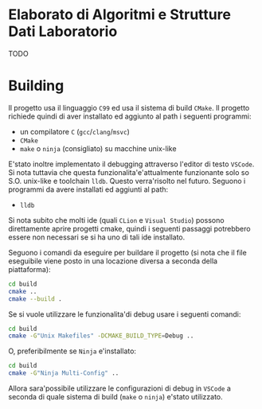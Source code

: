 # Elaborato di Algoritmi e Strutture Dati Laboratorio
TODO

# Building
Il progetto usa il linguaggio `C99` ed usa il sistema di build `CMake`. Il progetto richiede quindi di aver installato ed aggiunto al path i seguenti programmi:
- un compilatore `C` (`gcc`/`clang`/`msvc`)
- `CMake`
- `make` o `ninja` (consigliato) su macchine unix-like

E'stato inoltre implementato il debugging attraverso l'editor di testo `VSCode`. Si nota tuttavia che questa funzionalita'e'attualmente funzionante solo so S.O. unix-like e toolchain `lldb`. Questo verra'risolto nel futuro.
Seguono i programmi da avere installati ed aggiunti al path:
- `lldb`

Si nota subito che molti ide (quali `CLion` e `Visual Studio`) possono direttamente aprire progetti cmake, quindi i seguenti passaggi potrebbero essere non necessari se si ha uno di tali ide installato.

Seguono i comandi da eseguire per buildare il progetto (si nota che il file eseguibile viene posto in una locazione diversa a seconda della piattaforma):
```sh
cd build
cmake ..
cmake --build .
```

Se si vuole utilizzare le funzionalita'di debug usare i seguenti comandi:
```sh
cd build
cmake -G"Unix Makefiles" -DCMAKE_BUILD_TYPE=Debug ..
```
O, preferibilmente se `Ninja` e'installato:
```sh
cd build
cmake -G"Ninja Multi-Config" ..
```
Allora sara'possibile utilizzare le configurazioni di debug in `VSCode` a seconda di quale sistema di build (`make` o `ninja`) e'stato utilizzato.

